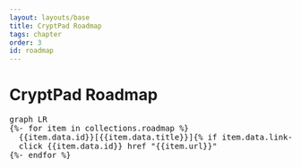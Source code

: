 ```yaml
---
layout: layouts/base
title: CryptPad Roadmap
tags: chapter
order: 3
id: roadmap
---
```


# CryptPad Roadmap

<pre class="mermaid">
graph LR
{%- for item in collections.roadmap %}
  {{item.data.id}}[{{item.data.title}}]{% if item.data.link-to %}-->{{item.data.link-to}}{% endif %}
  click {{item.data.id}} href "{{item.url}}"
{%- endfor %}
</pre>

<style>
.nodeLabel {
  text-decoration: underline;
  color: blue !important;
}
</style>

<script type="module">
  import mermaid from '/node_modules/mermaid/dist/mermaid.esm.mjs';
  mermaid.initialize({
    startOnLoad: true,
  });
</script>
